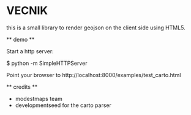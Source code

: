 
VECNIK
======

this is a small library to render geojson on the client side using HTML5.

** demo **

Start a http server:

   $ python -m SimpleHTTPServer

Point your browser to http://localhost:8000/examples/test_carto.html


** credits **
- modestmaps team
- developmentseed for the carto parser


